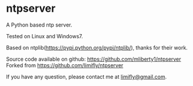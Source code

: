ntpserver
=========

A Python based ntp server.

Tested on Linux and Windows7.

Based on ntplib(https://pypi.python.org/pypi/ntplib/), thanks for their work.

Source code available on github: https://github.com/mliberty1/ntpserver
Forked from https://github.com/limifly/ntpserver

If you have any question, please contact me at limifly@gmail.com.
